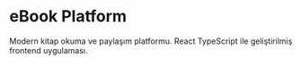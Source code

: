 # eBook Platform

Modern kitap okuma ve paylaşım platformu. React TypeScript ile geliştirilmiş frontend uygulaması.

